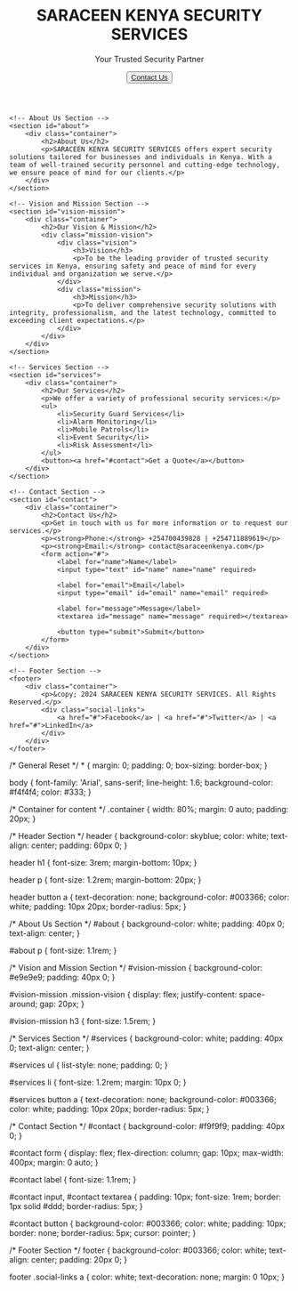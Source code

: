 <!DOCTYPE html>
<html lang="en">

<head>
    <meta charset="UTF-8">
    <meta name="viewport" content="width=device-width, initial-scale=1.0">
    <meta name="description" content="SARACEEN KENYA SECURITY SERVICES COMPANY - Providing trusted security solutions in Kenya">
    <title>SARACEEN KENYA SECURITY SERVICES</title>
    <link rel="stylesheet" href="styles.css">
</head>

<body>
    <!-- Header Section -->
    <header>
        <div class="container">
            <h1>SARACEEN KENYA SECURITY SERVICES</h1>
            <p>Your Trusted Security Partner</p>
            <button><a href="#contact">Contact Us</a></button>
        </div>
    </header>

    <!-- About Us Section -->
    <section id="about">
        <div class="container">
            <h2>About Us</h2>
            <p>SARACEEN KENYA SECURITY SERVICES offers expert security solutions tailored for businesses and individuals in Kenya. With a team of well-trained security personnel and cutting-edge technology, we ensure peace of mind for our clients.</p>
        </div>
    </section>

    <!-- Vision and Mission Section -->
    <section id="vision-mission">
        <div class="container">
            <h2>Our Vision & Mission</h2>
            <div class="mission-vision">
                <div class="vision">
                    <h3>Vision</h3>
                    <p>To be the leading provider of trusted security services in Kenya, ensuring safety and peace of mind for every individual and organization we serve.</p>
                </div>
                <div class="mission">
                    <h3>Mission</h3>
                    <p>To deliver comprehensive security solutions with integrity, professionalism, and the latest technology, committed to exceeding client expectations.</p>
                </div>
            </div>
        </div>
    </section>

    <!-- Services Section -->
    <section id="services">
        <div class="container">
            <h2>Our Services</h2>
            <p>We offer a variety of professional security services:</p>
            <ul>
                <li>Security Guard Services</li>
                <li>Alarm Monitoring</li>
                <li>Mobile Patrols</li>
                <li>Event Security</li>
                <li>Risk Assessment</li>
            </ul>
            <button><a href="#contact">Get a Quote</a></button>
        </div>
    </section>

    <!-- Contact Section -->
    <section id="contact">
        <div class="container">
            <h2>Contact Us</h2>
            <p>Get in touch with us for more information or to request our services.</p>
            <p><strong>Phone:</strong> +254700439828 | +254711889619</p>
            <p><strong>Email:</strong> contact@saraceenkenya.com</p>
            <form action="#">
                <label for="name">Name</label>
                <input type="text" id="name" name="name" required>

                <label for="email">Email</label>
                <input type="email" id="email" name="email" required>

                <label for="message">Message</label>
                <textarea id="message" name="message" required></textarea>

                <button type="submit">Submit</button>
            </form>
        </div>
    </section>

    <!-- Footer Section -->
    <footer>
        <div class="container">
            <p>&copy; 2024 SARACEEN KENYA SECURITY SERVICES. All Rights Reserved.</p>
            <div class="social-links">
                <a href="#">Facebook</a> | <a href="#">Twitter</a> | <a href="#">LinkedIn</a>
            </div>
        </div>
    </footer>
</body>
/* General Reset */
* {
    margin: 0;
    padding: 0;
    box-sizing: border-box;
}

body {
    font-family: 'Arial', sans-serif;
    line-height: 1.6;
    background-color: #f4f4f4;
    color: #333;
}

/* Container for content */
.container {
    width: 80%;
    margin: 0 auto;
    padding: 20px;
}

/* Header Section */
header {
    background-color: skyblue;
    color: white;
    text-align: center;
    padding: 60px 0;
}

header h1 {
    font-size: 3rem;
    margin-bottom: 10px;
}

header p {
    font-size: 1.2rem;
    margin-bottom: 20px;
}

header button a {
    text-decoration: none;
    background-color: #003366;
    color: white;
    padding: 10px 20px;
    border-radius: 5px;
}

/* About Us Section */
#about {
    background-color: white;
    padding: 40px 0;
    text-align: center;
}

#about p {
    font-size: 1.1rem;
}

/* Vision and Mission Section */
#vision-mission {
    background-color: #e9e9e9;
    padding: 40px 0;
}

#vision-mission .mission-vision {
    display: flex;
    justify-content: space-around;
    gap: 20px;
}

#vision-mission h3 {
    font-size: 1.5rem;
}

/* Services Section */
#services {
    background-color: white;
    padding: 40px 0;
    text-align: center;
}

#services ul {
    list-style: none;
    padding: 0;
}

#services li {
    font-size: 1.2rem;
    margin: 10px 0;
}

#services button a {
    text-decoration: none;
    background-color: #003366;
    color: white;
    padding: 10px 20px;
    border-radius: 5px;
}

/* Contact Section */
#contact {
    background-color: #f9f9f9;
    padding: 40px 0;
}

#contact form {
    display: flex;
    flex-direction: column;
    gap: 10px;
    max-width: 400px;
    margin: 0 auto;
}

#contact label {
    font-size: 1.1rem;
}

#contact input,
#contact textarea {
    padding: 10px;
    font-size: 1rem;
    border: 1px solid #ddd;
    border-radius: 5px;
}

#contact button {
    background-color: #003366;
    color: white;
    padding: 10px;
    border: none;
    border-radius: 5px;
    cursor: pointer;
}

/* Footer Section */
footer {
    background-color: #003366;
    color: white;
    text-align: center;
    padding: 20px 0;
}

footer .social-links a {
    color: white;
    text-decoration: none;
    margin: 0 10px;
}
</head>
